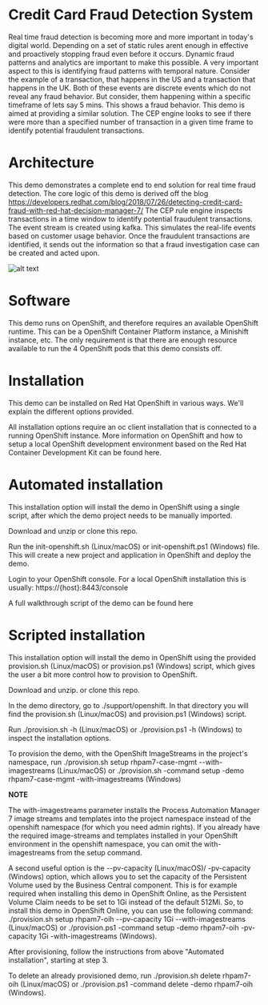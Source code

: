 Credit Card Fraud Detection System
=============================
Real time fraud detection is becoming more and more important in today's digital world. Depending on a set of static rules arent enough in effective and proactively stopping fraud even before it occurs. Dynamic fraud patterns and analytics are important to make this possible. A very important aspect to this is identifying fraud patterns with temporal nature. Consider the example of a transaction, that happens in the US and a transaction that happens in the UK. Both of these events are discrete events which do not reveal any fraud behavior. But consider, them happening within a specific timeframe of lets say 5 mins. This shows a fraud behavior. This demo is aimed at providing a similar solution. The CEP engine looks to see if there were more than a specified number of transaction in a given time frame to identify potential fraudulent transactions.




Architecture
=============================
This demo demonstrates a complete end to end solution for real time fraud detection. The core logic of this demo is derived off the blog https://developers.redhat.com/blog/2018/07/26/detecting-credit-card-fraud-with-red-hat-decision-manager-7/
The CEP rule engine inspects transactions in a time window to identify potential fraudulent transactions. The event stream is created using kafka. This simulates the real-life events based on customer usage behavior. Once the fraudulent transactions are identified, it sends out the information so that a fraud investigation case can be created and acted upon. 


![alt text](https://github.com/jbossdemocentral/rhpam7-credit-card-fraud-detection/blob/master/docs/demo-images/demo_arch.png)

Software
=============================

This demo runs on OpenShift, and therefore requires an available OpenShift runtime. This can be a OpenShift Container Platform instance, a Minishift instance, etc. The only requirement is that there are enough resource available to run the 4 OpenShift pods that this demo consists off.


Installation
=============================
This demo can be installed on Red Hat OpenShift in various ways. We'll explain the different options provided.

All installation options require an oc client installation that is connected to a running OpenShift instance. More information on OpenShift and how to setup a local OpenShift development environment based on the Red Hat Container Development Kit can be found here.

Automated installation
=============================

This installation option will install the demo in OpenShift using a single script, after which the demo project needs to be manually imported.

Download and unzip or clone this repo.

Run the init-openshift.sh (Linux/macOS) or init-openshift.ps1 (Windows) file. This will create a new project and application in OpenShift and deploy the demo.

Login to your OpenShift console. For a local OpenShift installation this is usually: https://{host}:8443/console

A full walkthrough script of the demo can be found here

Scripted installation
=============================

This installation option will install the demo in OpenShift using the provided provision.sh (Linux/macOS) or provision.ps1 (Windows) script, which gives the user a bit more control how to provision to OpenShift.

Download and unzip. or clone this repo.

In the demo directory, go to ./support/openshift. In that directory you will find the provision.sh (Linux/macOS) and provision.ps1 (Windows) script.

Run ./provision.sh -h (Linux/macOS) or ./provision.ps1 -h (Windows) to inspect the installation options.

To provision the demo, with the OpenShift ImageStreams in the project's namespace, run ./provision.sh setup rhpam7-case-mgmt --with-imagestreams (Linux/macOS) or ./provision.sh -command setup -demo rhpam7-case-mgmt -with-imagestreams (Windows)

**NOTE**

The with-imagestreams parameter installs the Process Automation Manager 7 image streams and templates into the project namespace instead of the openshift namespace (for which you need admin rights). If you already have the required image-streams and templates installed in your OpenShift environment in the openshift namespace, you can omit the with-imagestreams from the setup command.


A second useful option is the --pv-capacity (Linux/macOS)/ -pv-capacity (Windows) option, which allows you to set the capacity of the Persistent Volume used by the Business Central component. This is for example required when installing this demo in OpenShift Online, as the Persistent Volume Claim needs to be set to 1Gi instead of the default 512Mi. So, to install this demo in OpenShift Online, you can use the following command: ./provision.sh setup rhpam7-oih --pv-capacity 1Gi --with-imagestreams (Linux/macOS) or ./provision.ps1 -command setup -demo rhpam7-oih -pv-capacity 1Gi -with-imagestreams (Windows).

After provisioning, follow the instructions from above "Automated installation", starting at step 3.

To delete an already provisioned demo, run ./provision.sh delete rhpam7-oih (Linux/macOS) or ./provision.ps1 -command delete -demo rhpam7-oih (Windows).







